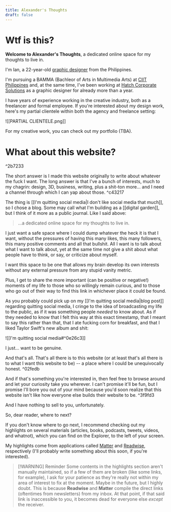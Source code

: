 ```yaml
---
title: Alexander's Thoughts
draft: false
---
```


# Wtf is this?

**Welcome to Alexander's Thoughts**, a dedicated online space for my thoughts to live in.

I'm Ian, a 22-year-old [graphic designer](https://www.linkedin.com/in/theianaquino1/) from the Philippines. 

I'm pursuing a BAMMA (Bachleor of Arts in Multimedia Arts) at [CIIT Philippines](https://www.ciit.edu.ph/) and, at the same time, I've been working at [Hatch Corporate Solutions](https://www.instagram.com/hatch.solutions/?hl=en) as a graphic designer for already more than a year. 

I have years of experience working in the creative industry, both as a freelancer and formal employee. If you're interested about my design work, here's my partial clientele within both the agency and freelance setting:

![[PARTIAL CLIENTELE.png]]

For my creative work, you can check out my portfolio (TBA).

# What about this website?

^2b7233

The short answer is I made this website originally to write about whatever the fuck I want. The long answer is that I've a bunch of interests, much to my chagrin: design, 3D, business, writing, plus a shit-ton more... and I need a channel through which I can yap about those. ^c43217

The thing is [[I'm quitting social media|I don't like social media that much]], so I chose a blog. Some may call what I'm building as a [[digital garden]], but I think of it more as a public journal. Like I said above:

>...a dedicated online space for my thoughts to live in.

I just want a safe space where I could dump whatever the heck it is that I want, without the pressures of having this many likes, this many followers, this many positive comments and all that bullshit. All I want is to talk about what I want to talk about, yet at the same time not give a shit about what people have to think, or say, or criticize about myself.

I want this space to be one that allows my brain develop its own interests without any external pressure from any stupid vanity metric.

Plus, I get to share the more important (can be positive or negative!) moments of my life to those who so willingly remain curious, and to those who go out of their way to find this link in whichever place it could be found.

As you probably could pick up on my [[I'm quitting social media|blog post]] regarding quitting social media, I cringe to the idea of broadcasting my life to the public, as if it was something people *needed* to know about. As if they needed to know that I felt this way at this exact timestamp, that I meant to say this rather than that, that I ate fucking corn for breakfast, and that I liked Taylor Swift's new album and shit:

![[I'm quitting social media#^0e26c3]]

I just... want to be genuine.

And that's all. That's all there is to this website (or at least that's all there is to what I want this website to be) -- a place where I could be unequivocally honest. ^02fedb

And if that's something you're interested in, then feel free to browse around and let your curiosity take you wherever. I can't promise it'll be fun, but I promise I'll bore you out of your mind because you'd soon realize that this website isn't like how everyone else builds their website to be. ^3f9fd3

And I have nothing to sell to you, unfortunately.

So, dear reader, where to next?

If you don't know where to go next, I recommend checking out my highlights on several materials (articles, books, podcasts, tweets, videos, and whatnot), which you can find on the Explorer, to the left of your screen. 

My highlights come from applications called [Matter](https://web.getmatter.com/referral/4gs6wuqe) and [Readwise](https://readwise.io/i/ian161), respectively (I'll probably write something about this soon, if you're interested).


> [!WARNING] Reminder
> Some contents in the highlights section aren't manually maintained, so if a few of them are broken (like some links, for example), I ask for your patience as they're really not within my area of interest to fix at the moment. Maybe in the future, but I highly doubt. This is because **Readwise** and **Matter** compile the direct links (oftentimes from newsletters) from my inbox. At that point, if that said link is inaccessible to you, it becomes dead for everyone else *except* the receiver.
